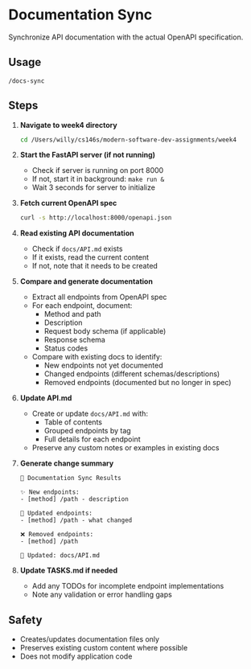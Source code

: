 # Documentation Sync

Synchronize API documentation with the actual OpenAPI specification.

## Usage
```
/docs-sync
```

## Steps

1. **Navigate to week4 directory**
   ```bash
   cd /Users/willy/cs146s/modern-software-dev-assignments/week4
   ```

2. **Start the FastAPI server (if not running)**
   - Check if server is running on port 8000
   - If not, start it in background: `make run &`
   - Wait 3 seconds for server to initialize

3. **Fetch current OpenAPI spec**
   ```bash
   curl -s http://localhost:8000/openapi.json
   ```

4. **Read existing API documentation**
   - Check if `docs/API.md` exists
   - If it exists, read the current content
   - If not, note that it needs to be created

5. **Compare and generate documentation**
   - Extract all endpoints from OpenAPI spec
   - For each endpoint, document:
     - Method and path
     - Description
     - Request body schema (if applicable)
     - Response schema
     - Status codes
   - Compare with existing docs to identify:
     - New endpoints not yet documented
     - Changed endpoints (different schemas/descriptions)
     - Removed endpoints (documented but no longer in spec)

6. **Update API.md**
   - Create or update `docs/API.md` with:
     - Table of contents
     - Grouped endpoints by tag
     - Full details for each endpoint
   - Preserve any custom notes or examples in existing docs

7. **Generate change summary**
   ```
   📝 Documentation Sync Results
   
   ✨ New endpoints:
   - [method] /path - description
   
   🔄 Updated endpoints:
   - [method] /path - what changed
   
   ❌ Removed endpoints:
   - [method] /path
   
   📄 Updated: docs/API.md
   ```

8. **Update TASKS.md if needed**
   - Add any TODOs for incomplete endpoint implementations
   - Note any validation or error handling gaps

## Safety
- Creates/updates documentation files only
- Preserves existing custom content where possible
- Does not modify application code


